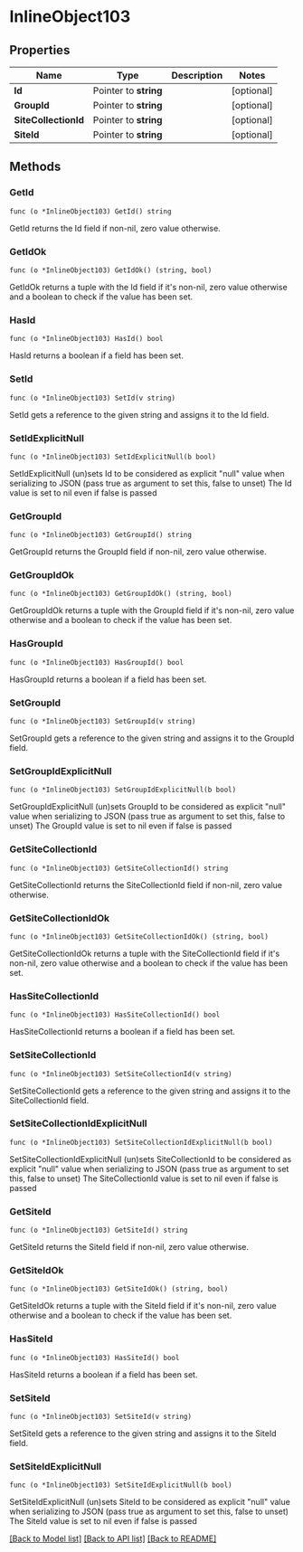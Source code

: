 # InlineObject103

## Properties

Name | Type | Description | Notes
------------ | ------------- | ------------- | -------------
**Id** | Pointer to **string** |  | [optional] 
**GroupId** | Pointer to **string** |  | [optional] 
**SiteCollectionId** | Pointer to **string** |  | [optional] 
**SiteId** | Pointer to **string** |  | [optional] 

## Methods

### GetId

`func (o *InlineObject103) GetId() string`

GetId returns the Id field if non-nil, zero value otherwise.

### GetIdOk

`func (o *InlineObject103) GetIdOk() (string, bool)`

GetIdOk returns a tuple with the Id field if it's non-nil, zero value otherwise
and a boolean to check if the value has been set.

### HasId

`func (o *InlineObject103) HasId() bool`

HasId returns a boolean if a field has been set.

### SetId

`func (o *InlineObject103) SetId(v string)`

SetId gets a reference to the given string and assigns it to the Id field.

### SetIdExplicitNull

`func (o *InlineObject103) SetIdExplicitNull(b bool)`

SetIdExplicitNull (un)sets Id to be considered as explicit "null" value
when serializing to JSON (pass true as argument to set this, false to unset)
The Id value is set to nil even if false is passed
### GetGroupId

`func (o *InlineObject103) GetGroupId() string`

GetGroupId returns the GroupId field if non-nil, zero value otherwise.

### GetGroupIdOk

`func (o *InlineObject103) GetGroupIdOk() (string, bool)`

GetGroupIdOk returns a tuple with the GroupId field if it's non-nil, zero value otherwise
and a boolean to check if the value has been set.

### HasGroupId

`func (o *InlineObject103) HasGroupId() bool`

HasGroupId returns a boolean if a field has been set.

### SetGroupId

`func (o *InlineObject103) SetGroupId(v string)`

SetGroupId gets a reference to the given string and assigns it to the GroupId field.

### SetGroupIdExplicitNull

`func (o *InlineObject103) SetGroupIdExplicitNull(b bool)`

SetGroupIdExplicitNull (un)sets GroupId to be considered as explicit "null" value
when serializing to JSON (pass true as argument to set this, false to unset)
The GroupId value is set to nil even if false is passed
### GetSiteCollectionId

`func (o *InlineObject103) GetSiteCollectionId() string`

GetSiteCollectionId returns the SiteCollectionId field if non-nil, zero value otherwise.

### GetSiteCollectionIdOk

`func (o *InlineObject103) GetSiteCollectionIdOk() (string, bool)`

GetSiteCollectionIdOk returns a tuple with the SiteCollectionId field if it's non-nil, zero value otherwise
and a boolean to check if the value has been set.

### HasSiteCollectionId

`func (o *InlineObject103) HasSiteCollectionId() bool`

HasSiteCollectionId returns a boolean if a field has been set.

### SetSiteCollectionId

`func (o *InlineObject103) SetSiteCollectionId(v string)`

SetSiteCollectionId gets a reference to the given string and assigns it to the SiteCollectionId field.

### SetSiteCollectionIdExplicitNull

`func (o *InlineObject103) SetSiteCollectionIdExplicitNull(b bool)`

SetSiteCollectionIdExplicitNull (un)sets SiteCollectionId to be considered as explicit "null" value
when serializing to JSON (pass true as argument to set this, false to unset)
The SiteCollectionId value is set to nil even if false is passed
### GetSiteId

`func (o *InlineObject103) GetSiteId() string`

GetSiteId returns the SiteId field if non-nil, zero value otherwise.

### GetSiteIdOk

`func (o *InlineObject103) GetSiteIdOk() (string, bool)`

GetSiteIdOk returns a tuple with the SiteId field if it's non-nil, zero value otherwise
and a boolean to check if the value has been set.

### HasSiteId

`func (o *InlineObject103) HasSiteId() bool`

HasSiteId returns a boolean if a field has been set.

### SetSiteId

`func (o *InlineObject103) SetSiteId(v string)`

SetSiteId gets a reference to the given string and assigns it to the SiteId field.

### SetSiteIdExplicitNull

`func (o *InlineObject103) SetSiteIdExplicitNull(b bool)`

SetSiteIdExplicitNull (un)sets SiteId to be considered as explicit "null" value
when serializing to JSON (pass true as argument to set this, false to unset)
The SiteId value is set to nil even if false is passed

[[Back to Model list]](../README.md#documentation-for-models) [[Back to API list]](../README.md#documentation-for-api-endpoints) [[Back to README]](../README.md)



